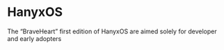 # HanyxOS
The “BraveHeart” first edition of HanyxOS are aimed solely for developer and early adopters

